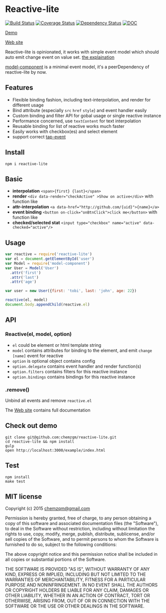 # Reactive-lite

[![Build Status](https://secure.travis-ci.org/chemzqm/reactive-lite.svg)](http://travis-ci.org/chemzqm/reactive-lite)
[![Coverage Status](https://coveralls.io/repos/chemzqm/reactive-lite/badge.svg?branch=master&service=github)](https://coveralls.io/github/chemzqm/reactive-lite?branch=master)
[![Dependency Status](https://david-dm.org/chemzqm/reactive-lite.svg)](https://david-dm.org/chemzqm/reactive-lite)
[![DOC](https://inch-ci.org/github/chemzqm/reactive-lite.svg?branch=master)](https://inch-ci.org/github/chemzqm/reactive-lite.svg?branch=master)

[Demo](http://chemzqm.github.io/reactive-lite/demo.html)

[Web site](http://chemzqm.github.io/reactive-lite/)

Reactive-lite is opinionated, it works with simple event model which should auto emit change event on value set.  [the explaination](http://chemzqm.github.io/reactive-lite/interpolation#how-works)

[model-component](https://github.com/chemzqm/model) is a minimal event model, it's a peerDependency of reactive-lite by now.

## Features

* Flexible binding fashion, including text-interpolation, and render for different usage
* Bind attribute (especially `src` `href` `style`) and event handler easily
* Custom binding and filter API for gobal usage or single reactive instance
* Performance concerned, use `textContent` for text interpolation
* Reusable binding for list of reactive works much faster
* Easily works with checkbox(es) and select element
* support correct [tap-event](https://github.com/chemzqm/tap-event)

## Install

    npm i reactive-lite

## Basic

* **interpolation** `<span>{first} {last}</span>`
* **render** `<div data-render="checkActive" >Show on active</div>` with function like
* **attr-interpolation** `<a data-href="http://github.com/{uid}">{name}</a>`
* **event binding** `<button on-click="onBtnClick">click me</button>` with function like
* **checked/selected stat** `<input type="checkbox" name="active" data-checked="active"/>`

## Usage

``` js
var reactive = require('reactive-lite')
var el = document.getElementById('user')
var Model = require('model-component')
var User = Model('User')
  .attr('first')
  .attr('last')
  .attr('age')

var user = new User({first: 'tobi', last: 'john', age: 22})

reactive(el, model)
document.body.appendChild(reactive.el)
```
## API

### Reactive(el, model, option)

* `el` could be element or html template string
* `model` contains attributes for binding to the element, and emit `change [name]` event for reactive
* `option` is optional object contains config
* `option.delegate` contains event handler and render function(s)
* `option.filters`  contains filters for this reactive instance
* `option.bindings` contains bindings for this reactive instance

### .remove()

Unbind all events and remove `reactive.el`

The [Web site](http://chemzqm.github.io/reactive-lite/) contains full documentation

## Check out demo

```
git clone git@github.com:chemzqm/reactive-lite.git
cd reactive-lite && npm install
gulp
open http://localhost:3000/example/index.html
```

## Test
```
npm install
make test
```

## MIT license
Copyright (c) 2015 chemzqm@gmail.com

Permission is hereby granted, free of charge, to any person obtaining a copy of this software and associated documentation files (the "Software"), to deal in the Software without restriction, including without limitation the rights to use, copy, modify, merge, publish, distribute, sublicense, and/or sell copies of the Software, and to permit persons to whom the Software is furnished to do so, subject to the following conditions:

The above copyright notice and this permission notice shall be included in all copies or substantial portions of the Software.

THE SOFTWARE IS PROVIDED "AS IS", WITHOUT WARRANTY OF ANY KIND, EXPRESS OR IMPLIED, INCLUDING BUT NOT LIMITED TO THE WARRANTIES OF MERCHANTABILITY, FITNESS FOR A PARTICULAR PURPOSE AND NONINFRINGEMENT. IN NO EVENT SHALL THE AUTHORS OR COPYRIGHT HOLDERS BE LIABLE FOR ANY CLAIM, DAMAGES OR OTHER LIABILITY, WHETHER IN AN ACTION OF CONTRACT, TORT OR OTHERWISE, ARISING FROM, OUT OF OR IN CONNECTION WITH THE SOFTWARE OR THE USE OR OTHER DEALINGS IN THE SOFTWARE.
